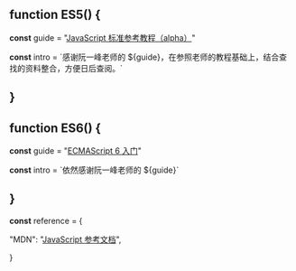 ## function ES5() {

**const** guide = "[JavaScript 标准参考教程（alpha）](http://javascript.ruanyifeng.com/)"

**const** intro = \`感谢阮一峰老师的 ${guide}，在参照老师的教程基础上，结合查找的资料整合，方便日后查阅。\`

## }

## function ES6() {

**const** guide = "[ECMAScript 6 入门](http://es6.ruanyifeng.com/)"

**const** intro = \`依然感谢阮一峰老师的 ${guide}\`

## }

**const** reference = {

"MDN": "[JavaScript 参考文档](https://developer.mozilla.org/zh-CN/docs/Web/JavaScript/Reference/)",

}